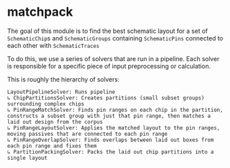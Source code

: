 # matchpack

The goal of this module is to find the best schematic layout for a set of `SchematicChip`s and `SchematicGroups` containing
`SchematicPins` connected to each other with `SchematicTraces`

To do this, we use a series of solvers that are run in a pipeline. Each solver is responsible for a specific piece of
input preprocessing or calculation.

This is roughly the hierarchy of solvers:

```
LayoutPipelineSolver: Runs pipeline
↳ ChipPartitionsSolver: Creates partitions (small subset groups) surrounding complex chips
↳ PinRangeMatchSolver: Finds pin ranges on each chip in the partition, constructs a subset group with just that pin range, then matches a laid out design from the corpus
↳ PinRangeLayoutSolver: Applies the matched layout to the pin ranges, moving passives that are connected to each pin range
↳ PinRangeOverlapSolver: Finds overlaps between laid out boxes from each pin range and fixes them
↳ PartitionPackingSolver: Packs the laid out chip partitions into a single layout
```
